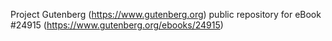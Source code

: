 Project Gutenberg (https://www.gutenberg.org) public repository for eBook #24915 (https://www.gutenberg.org/ebooks/24915)

